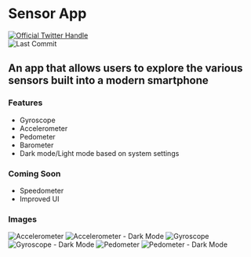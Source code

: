 # Sensor App

<a href="https://twitter.com/intent/follow?screen_name=Coding_Ginger">
  <img src="https://badgen.net/twitter/follow/Coding_Ginger?icon=twitter&label=%40Coding_Ginger" alt="Official Twitter Handle" />
</a>

<div>
    <img src="https://badgen.net/github/last-commit/Josh1794/Sensor-app" alt="Last Commit"/>
</div>

## An app that allows users to explore the various sensors built into a modern smartphone

### Features

- Gyroscope
- Accelerometer
- Pedometer
- Barometer
- Dark mode/Light mode based on system settings

### Coming Soon

- Speedometer
- Improved UI

### Images

![Accelerometer](client/assets/accelLight.PNG)
![Accelerometer - Dark Mode](client/assets/accelDark.PNG)
![Gyroscope](client/assets/gyroLight.PNG)
![Gyroscope - Dark Mode](client/assets/gyroDark.PNG)
![Pedometer](client/assets/pedometerLight.PNG)
![Pedometer - Dark Mode](client/assets/pedometerDark.PNG)

